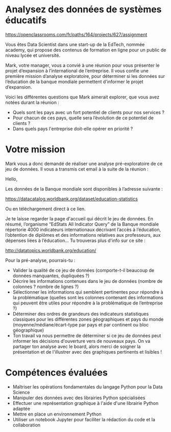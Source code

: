 # Analysez des  données de systèmes éducatifs
https://openclassrooms.com/fr/paths/164/projects/627/assignment


Vous êtes Data Scientist dans une start-up de la EdTech, nommée academy, qui propose des contenus de formation en ligne pour un public de niveau lycée et université.

Mark, votre manager, vous a convié à une réunion pour vous présenter le projet d’expansion à l’international de l’entreprise. Il vous confie une première mission d’analyse exploratoire, pour déterminer si les données sur l’éducation de la banque mondiale permettent d’informer le projet d’expansion.

Voici les différentes questions que Mark aimerait explorer, que vous avez notées durant la réunion :

- Quels sont les pays avec un fort potentiel de clients pour nos services ?
- Pour chacun de ces pays, quelle sera l’évolution de ce potentiel de clients ?
- Dans quels pays l'entreprise doit-elle opérer en priorité ?

# Votre mission
Mark vous a donc demandé de réaliser une analyse pré-exploratoire de ce jeu de données. Il vous a transmis cet email à la suite de la réunion :

 Hello,

 Les données de la Banque mondiale sont disponibles à l’adresse suivante :

 https://datacatalog.worldbank.org/dataset/education-statistics

 Ou en téléchargement direct à ce lien.

 Je te laisse regarder la page d'accueil qui décrit le jeu de données. En résumé, l’organisme “EdStats    All Indicator Query” de la Banque mondiale répertorie 4000 indicateurs internationaux décrivant l’accès à l’éducation, l’obtention de diplômes et des informations relatives aux professeurs, aux dépenses liées à l’éducation... Tu trouveras plus d'info sur ce site :

 http://datatopics.worldbank.org/education/

 Pour la pré-analyse, pourrais-tu :

- Valider la qualité de ce jeu de données (comporte-t-il beaucoup de données manquantes, dupliquées ?)
- Décrire les informations contenues dans le jeu de données (nombre de colonnes ? nombre de lignes ?)
- Sélectionner les informations qui semblent pertinentes pour répondre à la problématique (quelles sont les colonnes contenant des informations qui peuvent être utiles pour répondre à la problématique de l’entreprise ?)
- Déterminer des ordres de grandeurs des indicateurs statistiques classiques pour les différentes zones géographiques et pays du monde (moyenne/médiane/écart-type par pays et par continent ou bloc géographique)
- Ton travail va nous permettre de déterminer si ce jeu de données peut informer les décisions d'ouverture vers de nouveaux pays. On va partager ton analyse avec le board, alors merci de soigner la présentation et de l'illustrer avec des graphiques pertinents et lisibles !

# Compétences évaluées
* Maîtriser les opérations fondamentales du langage Python pour la Data Science
* Manipuler des données avec des librairies Python spécialisées
* Effectuer une représentation graphique à l'aide d'une librairie Python adaptée
* Mettre en place un environnement Python
* Utiliser un notebook Jupyter pour faciliter la rédaction du code et la collaboration

